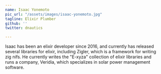 ```yaml
---
name: Isaac Yonemoto
pic_url: "/assets/images/isaac-yonemoto.jpg"
tagline: Elixir Plumber
github: ''
twitter: dnautics

---
```

Isaac has been an elixir developer since 2016, and currently has released several libraries for elixir, including Zigler, which is a framework for writing zig nifs. He currently writes the "E-xyza" collection of elixir libraries and runs a company, Veridia, which specializes in solar power management software.